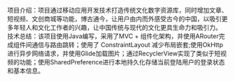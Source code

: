 
  项目介绍：项目通过移动应用开发技术打造传统文化数字资源库，同时增加文章、短视频、文创商城等功能，博古通今，让用户由内而外感受古今的中国，以吸引更多年轻人和文化工作者的兴趣，让中国传统与现代的文化更具生命力和吸引力。
  技术总结：该项目使用Java编写，采用了MVC + 组件化架构，并使用ARouter完成组件间通信与路由跳转；使用了 ConstraintLayout 减少布局嵌套;使用OkHttp进行异步网络请求，并使用Glide加载图片；通过RecyclerView实现了类似于短视频的功能；使用SharedPreference进行本地持久化存储当前登陆用户的登录状态和基本信息。
